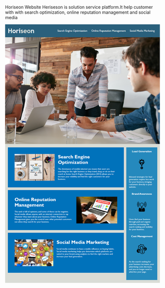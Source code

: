 Horiseon Website
Heriseson is solution service platform.It help customer with with search optimization, online reputation management and social media 

![Screenshot of the website ](./image.png)
